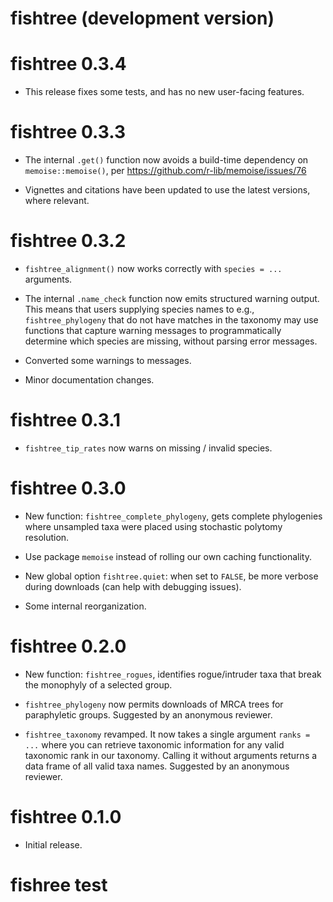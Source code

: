 # fishtree (development version)

# fishtree 0.3.4

* This release fixes some tests, and has no new user-facing features.

# fishtree 0.3.3

* The internal `.get()` function now avoids a build-time dependency on
  `memoise::memoise()`, per https://github.com/r-lib/memoise/issues/76

* Vignettes and citations have been updated to use the latest versions,
  where relevant.

# fishtree 0.3.2

* `fishtree_alignment()` now works correctly with `species = ...` arguments.

* The internal `.name_check` function now emits structured warning output.
  This means that users supplying species names to e.g., `fishtree_phylogeny`
  that do not have matches in the taxonomy may use functions that capture
  warning messages to programmatically determine which species are missing,
  without parsing error messages.

* Converted some warnings to messages.

* Minor documentation changes.

# fishtree 0.3.1

* `fishtree_tip_rates` now warns on missing / invalid species.

# fishtree 0.3.0

* New function: `fishtree_complete_phylogeny`, gets complete phylogenies
  where unsampled taxa were placed using stochastic polytomy resolution.

* Use package `memoise` instead of rolling our own caching functionality.

* New global option `fishtree.quiet`: when set to `FALSE`, be more verbose
  during downloads (can help with debugging issues).

* Some internal reorganization.

# fishtree 0.2.0

* New function: `fishtree_rogues`, identifies rogue/intruder taxa that break
  the monophyly of a selected group.

* `fishtree_phylogeny` now permits downloads of MRCA trees for paraphyletic
  groups. Suggested by an anonymous reviewer.

* `fishtree_taxonomy` revamped. It now takes a single argument `ranks = ...`
  where you can retrieve taxonomic information for any valid taxonomic rank
  in our taxonomy. Calling it without arguments returns a data frame of all
  valid taxa names. Suggested by an anonymous reviewer.

# fishtree 0.1.0

* Initial release.

# fishree test

